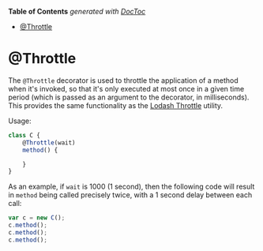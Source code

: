 <!-- START doctoc generated TOC please keep comment here to allow auto update -->
<!-- DON'T EDIT THIS SECTION, INSTEAD RE-RUN doctoc TO UPDATE -->
**Table of Contents**  *generated with [DocToc](https://github.com/thlorenz/doctoc)*

- [@Throttle](#throttle)

<!-- END doctoc generated TOC please keep comment here to allow auto update -->

# @Throttle

The `@Throttle` decorator is used to throttle the application of a method when it's invoked, so that it's only executed at most once in a given time period (which is passed as an argument to the decorator, in milliseconds). This provides the same functionality as the [Lodash Throttle](https://lodash.com/docs/4.17.2#throttle) utility.

Usage:

```jsx
class C {
    @Throttle(wait)
    method() {

    }
}
```

As an example, if `wait` is 1000 (1 second), then the following code will result in `method` being called precisely twice, with a 1 second delay between each call:

```jsx
var c = new C();
c.method();
c.method();
c.method();
```
